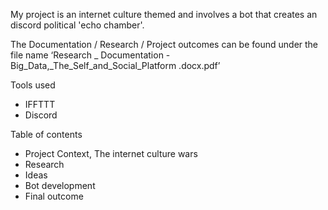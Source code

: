 My project is an internet culture themed and involves a bot that creates an discord political 'echo chamber'.

The Documentation / Research / Project outcomes can be found under the file name ‘Research _ Documentation - Big_Data,_The_Self_and_Social_Platform .docx.pdf’

Tools used 
- IFFTTT
- Discord

Table of contents
- Project Context, The internet culture wars
- Research
- Ideas
- Bot development
- Final outcome


